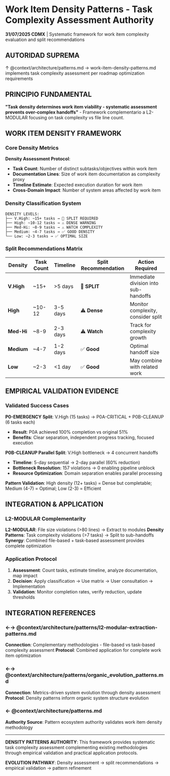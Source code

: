 # Work Item Density Patterns - Task Complexity Assessment Authority

**31/07/2025 CDMX** | Systematic framework for work item complexity evaluation and split recommendations

## AUTORIDAD SUPREMA
↑ @context/architecture/patterns.md → work-item-density-patterns.md implements task complexity assessment per roadmap optimization requirements

## PRINCIPIO FUNDAMENTAL
**"Task density determines work item viability - systematic assessment prevents over-complex handoffs"** - Framework complementario a L2-MODULAR focusing on task complexity vs file line count.

## WORK ITEM DENSITY FRAMEWORK

### Core Density Metrics
**Density Assessment Protocol**:
- **Task Count**: Number of distinct subtasks/objectives within work item
- **Documentation Lines**: Size of work item documentation as complexity proxy
- **Timeline Estimate**: Expected execution duration for work item
- **Cross-Domain Impact**: Number of system areas affected by work item

### Density Classification System
```
DENSITY LEVELS:
├── V.High: ~15+ tasks → 🔴 SPLIT REQUIRED
├── High: ~10-12 tasks → ⚠️ DENSE WARNING  
├── Med-Hi: ~8-9 tasks → ⚠️ WATCH COMPLEXITY
├── Medium: ~4-7 tasks → ✅ GOOD DENSITY
└── Low: ~2-3 tasks → ✅ OPTIMAL SIZE
```

### Split Recommendations Matrix
| Density | Task Count | Timeline | Split Recommendation | Action Required |
|---------|------------|----------|---------------------|-----------------|
| **V.High** | ~15+ | >5 days | 🔴 **SPLIT** | Immediate division into sub-handoffs |
| **High** | ~10-12 | 3-5 days | ⚠️ **Dense** | Monitor complexity, consider split |
| **Med-Hi** | ~8-9 | 2-3 days | ⚠️ **Watch** | Track for complexity growth |
| **Medium** | ~4-7 | 1-2 days | ✅ **Good** | Optimal handoff size |
| **Low** | ~2-3 | <1 day | ✅ **Good** | May combine with related work |

## EMPIRICAL VALIDATION EVIDENCE

### Validated Success Cases
**P0-EMERGENCY Split**: V.High (15 tasks) → P0A-CRITICAL + P0B-CLEANUP (6 tasks each)
- **Result**: P0A achieved 100% completion vs original 51%
- **Benefits**: Clear separation, independent progress tracking, focused execution

**P0B-CLEANUP Parallel Split**: V.High bottleneck → 4 concurrent handoffs  
- **Timeline**: 5-day sequential → 2-day parallel (60% reduction)
- **Bottleneck Resolution**: 157 violations → 0 enabling pipeline unblock
- **Resource Optimization**: Domain separation enables parallel processing

**Pattern Validation**: High density (12+ tasks) = Dense but completable; Medium (4-7) = Optimal; Low (2-3) = Efficient

## INTEGRATION & APPLICATION

### L2-MODULAR Complementarity
**L2-MODULAR**: File size violations (>80 lines) → Extract to modules
**Density Patterns**: Task complexity violations (>7 tasks) → Split to sub-handoffs
**Synergy**: Combined file-based + task-based assessment provides complete optimization

### Application Protocol
1. **Assessment**: Count tasks, estimate timeline, analyze documentation, map impact
2. **Decision**: Apply classification → Use matrix → User consultation → Implementation
3. **Validation**: Monitor completion rates, verify reduction, update thresholds

## INTEGRATION REFERENCES

### ←→ @context/architecture/patterns/l2-modular-extraction-patterns.md
**Connection**: Complementary methodologies - file-based vs task-based complexity assessment
**Protocol**: Combined application for complete work item optimization

### ←→ @context/architecture/patterns/organic_evolution_patterns.md  
**Connection**: Metrics-driven system evolution through density assessment
**Protocol**: Density patterns inform organic system structure evolution

### ← @context/architecture/patterns.md
**Authority Source**: Pattern ecosystem authority validates work item density methodology

---
**DENSITY PATTERNS AUTHORITY**: This framework provides systematic task complexity assessment complementing existing methodologies through empirical validation and practical application protocols.

**EVOLUTION PATHWAY**: Density assessment → split recommendations → empirical validation → pattern refinement